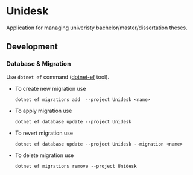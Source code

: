 # Unidesk

Application for managing univeristy bachelor/master/dissertation theses.



## Development

### Database & Migration

Use `dotnet ef` command ([dotnet-ef](https://docs.microsoft.com/en-us/ef/core/cli/dotnet) tool).

 - To create new migration use
   ```
   dotnet ef migrations add  --project Unidesk <name>
   ```

 - To apply migration use
   ```
   dotnet ef database update --project Unidesk
   ```

- To revert migration use
    ```
    dotnet ef database update --project Unidesk --migration <name>
    ```
    
- To delete migration use
    ```
    dotnet ef migrations remove --project Unidesk
    ```